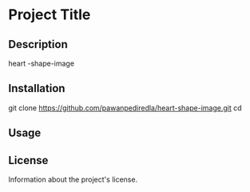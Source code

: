 # Project Title

## Description
heart -shape-image 
## Installation
git clone https://github.com/pawanpediredla/heart-shape-image.git
cd 

## Usage

## License
Information about the project's license.
